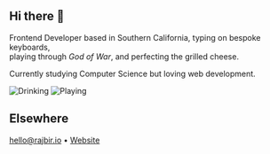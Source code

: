 ## Hi there 👋

Frontend Developer based in Southern California, typing on bespoke keyboards,  
playing through _God of War_, and perfecting the grilled cheese.  

Currently studying Computer Science but loving web development. 

<img alt="Drinking" src="https://img.shields.io/badge/Drinking-Coffee-red?&style=for-the-badge&" /> <img alt="Playing" src="https://img.shields.io/badge/Playing-Alternative-blueviolet?&style=for-the-badge&" />

## Elsewhere
  
[hello@rajbir.io](hello@rajbir.io) • [Website](https://rajbir.io)
